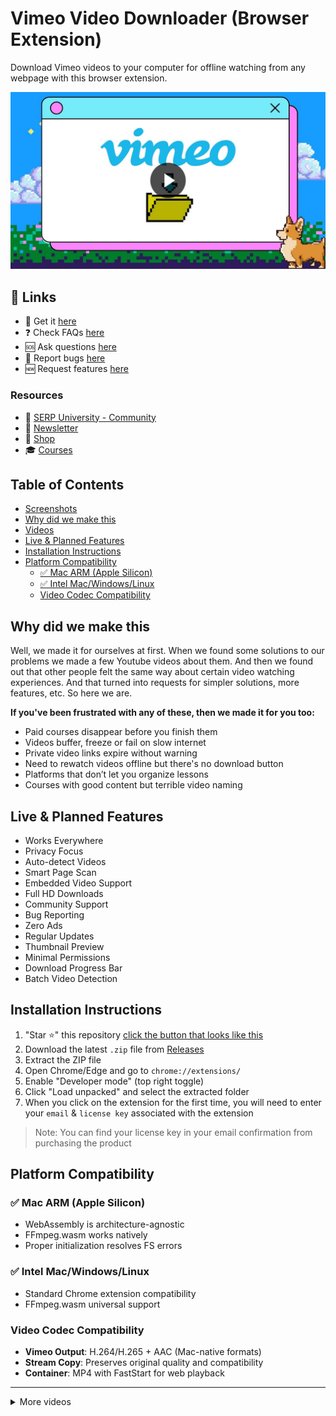 # Vimeo Video Downloader (Browser Extension)

Download Vimeo videos to your computer for offline watching from any webpage with this browser extension.


<a href="https://www.youtube.com/watch?v=-_zu7XgFuKs" target="_blank">
<img src="https://raw.githubusercontent.com/devinschumacher/uploads/refs/heads/main/images/download-any-vimeo-video-easily-on-public-or-private-web-pages-vimeo-video-downloader-v200.jpg" width="900px">
</a>

## 🔗 Links

- 🎁 Get it [here](https://serp.ly/stuff/vimeo-video-downloader)
- ❓ Check FAQs [here](https://github.com/orgs/serpapps/discussions/categories/faq)
- 🆘 Ask questions [here](https://serp.ly/@serp/community)
- 🐛 Report bugs [here](https://github.com/serpapps/vimeo-video-downloader/issues)
- 🆕 Request features [here](https://github.com/serpapps/vimeo-video-downloader/issues)


### Resources

- 💬 [SERP University - Community](https://serp.ly/@serp/community)
- 💌 [Newsletter](https://serp.ly/@serp/email)
- 🛒 [Shop](https://serp.ly/@serp/store)
- 🎓 [Courses](https://serp.ly/@serp/courses)


## Table of Contents

- [Screenshots](#screenshots)
- [Why did we make this](#why-did-we-make-this)
- [Videos](#videos)
- [Live \& Planned Features](#live--planned-features)
- [Installation Instructions](#installation-instructions)
- [Platform Compatibility](#platform-compatibility)
  - [✅ Mac ARM (Apple Silicon)](#-mac-arm-apple-silicon)
  - [✅ Intel Mac/Windows/Linux](#-intel-macwindowslinux)
  - [Video Codec Compatibility](#video-codec-compatibility)


## Why did we make this

Well, we made it for ourselves at first.
When we found some solutions to our problems we made a few Youtube videos about them.
And then we found out that other people felt the same way about certain video watching experiences.
And that turned into requests for simpler solutions, more features, etc. So here we are.

**If you've been frustrated with any of these, then we made it for you too:**

- Paid courses disappear before you finish them
- Videos buffer, freeze or fail on slow internet
- Private video links expire without warning
- Need to rewatch videos offline but there's no download button
- Platforms that don’t let you organize lessons
- Courses with good content but terrible video naming

## Live & Planned Features

- Works Everywhere
- Privacy Focus
- Auto-detect Videos
- Smart Page Scan
- Embedded Video Support
- Full HD Downloads
- Community Support
- Bug Reporting
- Zero Ads
- Regular Updates
- Thumbnail Preview
- Minimal Permissions
- Download Progress Bar
- Batch Video Detection


## Installation Instructions


1. "Star ⭐" this repository <a href="https://public-files.gumroad.com/fgqglcvq4v0u32yc0x0jvsllk4x6" target="_blank">click the button that looks like this</a>
2. Download the latest `.zip` file from [Releases](https://github.com/serpapps/vimeo-video-downloader/releases)
3. Extract the ZIP file
4. Open Chrome/Edge and go to `chrome://extensions/`
5. Enable "Developer mode" (top right toggle)
6. Click "Load unpacked" and select the extracted folder
7. When you click on the extension for the first time, you will need to enter your `email` & `license key` associated with the extension
> Note: You can find your license key in your email confirmation from purchasing the product


## Platform Compatibility

### ✅ Mac ARM (Apple Silicon)
- WebAssembly is architecture-agnostic
- FFmpeg.wasm works natively
- Proper initialization resolves FS errors

### ✅ Intel Mac/Windows/Linux  
- Standard Chrome extension compatibility
- FFmpeg.wasm universal support

### Video Codec Compatibility
- **Vimeo Output**: H.264/H.265 + AAC (Mac-native formats)
- **Stream Copy**: Preserves original quality and compatibility
- **Container**: MP4 with FastStart for web playback


---

<details>

<summary>More videos</summary>

# How to Download Vimeo Videos for Free (Mac & Windows) | No Extensions/Tools Needed (MAC VERSION)

<a href="https://www.youtube.com/watch?v=MeLNJSwCnwk" target="_blank">
<img src="https://raw.githubusercontent.com/devinschumacher/uploads/refs/heads/main/images/how-to-download-vimeo-videos-for-free-mac-windows-no-extensionstools-needed-mac-version.jpg" width="700px">
</a>

# How to Download Vimeo Videos for Free (Mac & Windows) | No Extensions/Tools Needed (WINDOWS VERSION)

<a href="https://www.youtube.com/watch?v=ZnoC6IZg4s4" target="_blank">
<img src="https://raw.githubusercontent.com/devinschumacher/uploads/refs/heads/main/images/how-to-download-vimeo-videos-for-free-mac-windows-no-extensionstools-needed-windows-version.jpg" width="700px">
</a>


</details>
